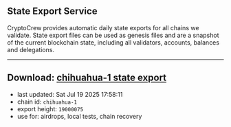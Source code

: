 ## State Export Service
CryptoCrew provides automatic daily state exports for all chains we validate. State export files can be used as genesis files and are a snapshot of the current blockchain state, including all validators, accounts, balances and delegations.

---
**Download: [chihuahua-1 state export](https://dl-eu2.ccvalidators.com/SERVICE/chihuahua/chihuahua-1_export_19000075.json)**
---

- last updated: Sat Jul 19 2025 17:58:11
- chain id: `chihuahua-1`
- export height: `19000075`
- use for: airdrops, local tests, chain recovery

